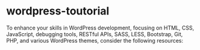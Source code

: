 # wordpress-toutorial
To enhance your skills in WordPress development, focusing on HTML, CSS, JavaScript, debugging tools, RESTful APIs, SASS, LESS, Bootstrap, Git, PHP, and various WordPress themes, consider the following resources:
